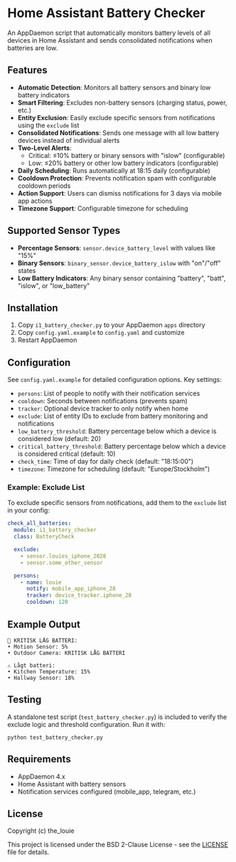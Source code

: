 # Home Assistant Battery Checker

An AppDaemon script that automatically monitors battery levels of all devices in Home Assistant and sends consolidated notifications when batteries are low.

## Features

- **Automatic Detection**: Monitors all battery sensors and binary low battery indicators
- **Smart Filtering**: Excludes non-battery sensors (charging status, power, etc.)
- **Entity Exclusion**: Easily exclude specific sensors from notifications using the `exclude` list
- **Consolidated Notifications**: Sends one message with all low battery devices instead of individual alerts
- **Two-Level Alerts**:
  - Critical: ≤10% battery or binary sensors with "islow" (configurable)
  - Low: ≤20% battery or other low battery indicators (configurable)
- **Daily Scheduling**: Runs automatically at 18:15 daily (configurable)
- **Cooldown Protection**: Prevents notification spam with configurable cooldown periods
- **Action Support**: Users can dismiss notifications for 3 days via mobile app actions
- **Timezone Support**: Configurable timezone for scheduling

## Supported Sensor Types

- **Percentage Sensors**: `sensor.device_battery_level` with values like "15%"
- **Binary Sensors**: `binary_sensor.device_battery_islow` with "on"/"off" states
- **Low Battery Indicators**: Any binary sensor containing "battery", "batt", "islow", or "low_battery"

## Installation

1. Copy `i1_battery_checker.py` to your AppDaemon `apps` directory
2. Copy `config.yaml.example` to `config.yaml` and customize
3. Restart AppDaemon

## Configuration

See `config.yaml.example` for detailed configuration options. Key settings:

- `persons`: List of people to notify with their notification services
- `cooldown`: Seconds between notifications (prevents spam)
- `tracker`: Optional device tracker to only notify when home
- `exclude`: List of entity IDs to exclude from battery monitoring and notifications
- `low_battery_threshold`: Battery percentage below which a device is considered low (default: 20)
- `critical_battery_threshold`: Battery percentage below which a device is considered critical (default: 10)
- `check_time`: Time of day for daily check (default: "18:15:00")
- `timezone`: Timezone for scheduling (default: "Europe/Stockholm")

### Example: Exclude List

To exclude specific sensors from notifications, add them to the `exclude` list in your config:

```yaml
check_all_batteries:
  module: i1_battery_checker
  class: BatteryCheck

  exclude:
    - sensor.louies_iphone_2028
    - sensor.some_other_sensor

  persons:
    - name: louie
      notify: mobile_app_iphone_28
      tracker: device_tracker.iphone_28
      cooldown: 120
```

## Example Output

```
🚨 KRITISK LÅG BATTERI:
• Motion Sensor: 5%
• Outdoor Camera: KRITISK LÅG BATTERI

⚠️ Lågt batteri:
• Kitchen Temperature: 15%
• Hallway Sensor: 18%
```

## Testing

A standalone test script (`test_battery_checker.py`) is included to verify the exclude logic and threshold configuration. Run it with:

```
python test_battery_checker.py
```

## Requirements

- AppDaemon 4.x
- Home Assistant with battery sensors
- Notification services configured (mobile_app, telegram, etc.)

## License

Copyright (c) the_louie

This project is licensed under the BSD 2-Clause License - see the [LICENSE](LICENSE) file for details.
